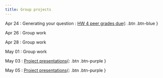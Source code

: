 ```yaml
---
title: Group projects
---
```


Apr 24 
: Generating your question
: [HW 4 peer grades due](){: .btn .btn-blue }

Apr 26
: Group work

Apr 28
: Group work

May 01
: Group work

May 03
: [Project presentations](){: .btn .btn-purple }

May 05
: [Project presentations](){: .btn .btn-purple }
